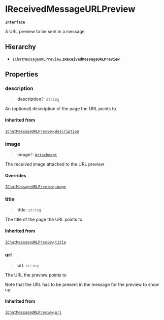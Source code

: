 # IReceivedMessageURLPreview

**`Interface`**

A URL preview to be sent in a message

## Hierarchy

* [`IChatMessageURLPreview`](interface.ichatmessageurlpreview.md).**`IReceivedMessageURLPreview`**

## Properties

### description

> **description**?: `string`

An (optional) description of the page the URL points to

#### Inherited from

[`IChatMessageURLPreview`](interface.ichatmessageurlpreview.md).[`description`](interface.ichatmessageurlpreview.md#description)

### image

> **image**?: [`Attachment`](https://github.com/RaindropsSys/signal.js-docs/blob/mane/reference/classes/class.Attachment.md)

The received image attached to the URL preview

#### Overrides

[`IChatMessageURLPreview`](interface.ichatmessageurlpreview.md).[`image`](interface.ichatmessageurlpreview.md#image)

### title

> **title**: `string`

The title of the page the URL points to

#### Inherited from

[`IChatMessageURLPreview`](interface.ichatmessageurlpreview.md).[`title`](interface.ichatmessageurlpreview.md#title)

### url

> **url**: `string`

The URL the preview points to

Note that the URL has to be present in the message for the preview to show up

#### Inherited from

[`IChatMessageURLPreview`](interface.ichatmessageurlpreview.md).[`url`](interface.ichatmessageurlpreview.md#url)
